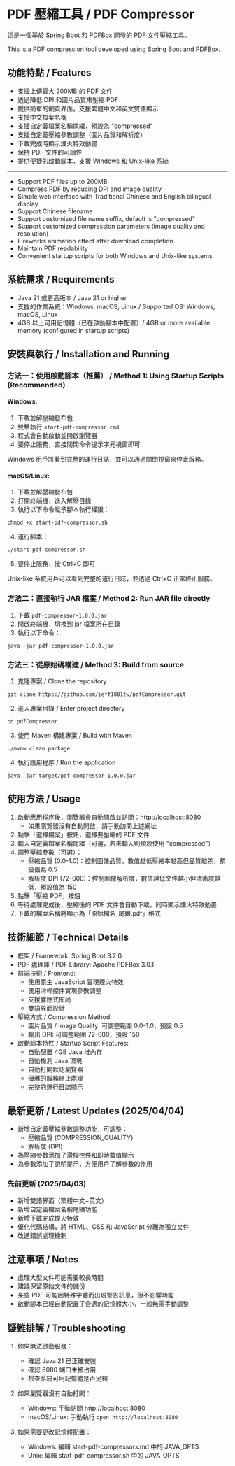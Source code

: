 # PDF 壓縮工具 / PDF Compressor

這是一個基於 Spring Boot 和 PDFBox 開發的 PDF 文件壓縮工具。

This is a PDF compression tool developed using Spring Boot and PDFBox.

## 功能特點 / Features

- 支援上傳最大 200MB 的 PDF 文件
- 透過降低 DPI 和圖片品質來壓縮 PDF
- 提供簡單的網頁界面，支援繁體中文和英文雙語顯示
- 支援中文檔案名稱
- 支援自定義檔案名稱尾綴，預設為 "compressed"
- 支援自定義壓縮參數調整（圖片品質和解析度）
- 下載完成時顯示煙火特效動畫
- 保持 PDF 文件的可讀性
- 提供便捷的啟動腳本，支援 Windows 和 Unix-like 系統

---

- Support PDF files up to 200MB
- Compress PDF by reducing DPI and image quality
- Simple web interface with Traditional Chinese and English bilingual display
- Support Chinese filename
- Support customized file name suffix, default is "compressed"
- Support customized compression parameters (image quality and resolution)
- Fireworks animation effect after download completion
- Maintain PDF readability
- Convenient startup scripts for both Windows and Unix-like systems

## 系統需求 / Requirements

- Java 21 或更高版本 / Java 21 or higher
- 支援的作業系統：Windows, macOS, Linux / Supported OS: Windows, macOS, Linux
- 4GB 以上可用記憶體（已在啟動腳本中配置）/ 4GB or more available memory (configured in startup scripts)

## 安裝與執行 / Installation and Running

### 方法一：使用啟動腳本（推薦） / Method 1: Using Startup Scripts (Recommended)

#### Windows:
1. 下載並解壓縮發布包
2. 雙擊執行 `start-pdf-compressor.cmd`
3. 程式會自動啟動並開啟瀏覽器
4. 要停止服務，直接關閉命令提示字元視窗即可

Windows 用戶將看到完整的運行日誌，並可以通過關閉視窗來停止服務。

#### macOS/Linux:
1. 下載並解壓縮發布包
2. 打開終端機，進入解壓目錄
3. 執行以下命令賦予腳本執行權限：
```
chmod +x start-pdf-compressor.sh
```
4. 運行腳本：
```
./start-pdf-compressor.sh
```
5. 要停止服務，按 Ctrl+C 即可

Unix-like 系統用戶可以看到完整的運行日誌，並透過 Ctrl+C 正常終止服務。

### 方法二：直接執行 JAR 檔案 / Method 2: Run JAR file directly

1. 下載 `pdf-compressor-1.0.0.jar`
2. 開啟終端機，切換到 jar 檔案所在目錄
3. 執行以下命令：
```
java -jar pdf-compressor-1.0.0.jar
```

### 方法三：從原始碼構建 / Method 3: Build from source

1. 克隆專案 / Clone the repository
```
git clone https://github.com/jeff1001tw/pdfCompressor.git
```

2. 進入專案目錄 / Enter project directory
```
cd pdfCompressor
```

3. 使用 Maven 構建專案 / Build with Maven
```
./mvnw clean package
```

4. 執行應用程序 / Run the application
```
java -jar target/pdf-compressor-1.0.0.jar
```

## 使用方法 / Usage

1. 啟動應用程序後，瀏覽器會自動開啟並訪問：http://localhost:8080
   - 如果瀏覽器沒有自動開啟，請手動訪問上述網址
2. 點擊「選擇檔案」按鈕，選擇要壓縮的 PDF 文件
3. 輸入自定義檔案名稱尾綴（可選，若未輸入則預設使用 "compressed"）
4. 調整壓縮參數（可選）：
   - 壓縮品質 (0.0-1.0)：控制圖像品質，數值越低壓縮率越高但品質越差，預設值為 0.5
   - 解析度 DPI (72-600)：控制圖像解析度，數值越低文件越小但清晰度越低，預設值為 150
5. 點擊「壓縮 PDF」按鈕
6. 等待處理完成後，壓縮後的 PDF 文件會自動下載，同時顯示煙火特效動畫
7. 下載的檔案名稱將顯示為「原始檔名_尾綴.pdf」格式

## 技術細節 / Technical Details

- 框架 / Framework: Spring Boot 3.2.0
- PDF 處理庫 / PDF Library: Apache PDFBox 3.0.1
- 前端技術 / Frontend:
  - 使用原生 JavaScript 實現煙火特效
  - 使用滑桿控件實現參數調整
  - 支援響應式佈局
  - 雙語界面設計
- 壓縮方式 / Compression Method:
  - 圖片品質 / Image Quality: 可調整範圍 0.0-1.0，預設 0.5
  - 輸出 DPI: 可調整範圍 72-600，預設 150
- 啟動腳本特性 / Startup Script Features:
  - 自動配置 4GB Java 堆內存
  - 自動檢測 Java 環境
  - 自動打開默認瀏覽器
  - 優雅的服務終止處理
  - 完整的運行日誌顯示

## 最新更新 / Latest Updates (2025/04/04)

- 新增自定義壓縮參數調整功能，可調整：
  - 壓縮品質 (COMPRESSION_QUALITY)
  - 解析度 (DPI)
- 為壓縮參數添加了滑桿控件和即時數值顯示
- 為參數添加了說明提示，方便用戶了解參數的作用

### 先前更新 (2025/04/03)

- 新增雙語界面（繁體中文+英文）
- 新增自定義檔案名稱尾綴功能
- 新增下載完成煙火特效
- 優化代碼結構，將 HTML、CSS 和 JavaScript 分離為獨立文件
- 改進錯誤處理機制

## 注意事項 / Notes

- 處理大型文件可能需要較長時間
- 建議保留原始文件的備份
- 某些 PDF 可能因特殊字體而出現警告訊息，但不影響功能
- 啟動腳本已經自動配置了合適的記憶體大小，一般無需手動調整

## 疑難排解 / Troubleshooting

1. 如果無法啟動服務：
   - 確認 Java 21 已正確安裝
   - 確認 8080 端口未被占用
   - 檢查系統可用記憶體是否足夠

2. 如果瀏覽器沒有自動打開：
   - Windows: 手動訪問 http://localhost:8080
   - macOS/Linux: 手動執行 `open http://localhost:8080`

3. 如果需要更改記憶體配置：
   - Windows: 編輯 start-pdf-compressor.cmd 中的 JAVA_OPTS
   - Unix: 編輯 start-pdf-compressor.sh 中的 JAVA_OPTS
